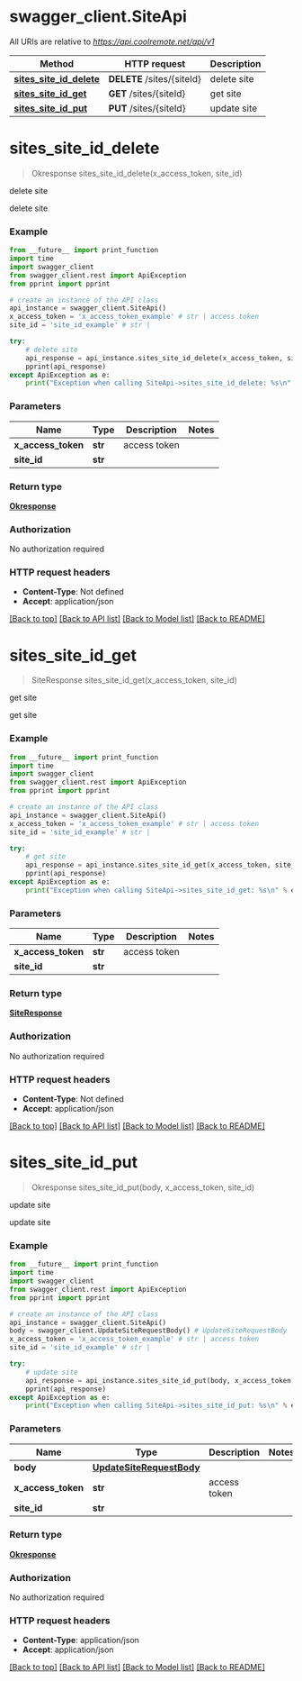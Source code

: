 # swagger_client.SiteApi

All URIs are relative to *https://api.coolremote.net/api/v1*

Method | HTTP request | Description
------------- | ------------- | -------------
[**sites_site_id_delete**](SiteApi.md#sites_site_id_delete) | **DELETE** /sites/{siteId} | delete site
[**sites_site_id_get**](SiteApi.md#sites_site_id_get) | **GET** /sites/{siteId} | get site
[**sites_site_id_put**](SiteApi.md#sites_site_id_put) | **PUT** /sites/{siteId} | update site

# **sites_site_id_delete**
> Okresponse sites_site_id_delete(x_access_token, site_id)

delete site

delete site

### Example
```python
from __future__ import print_function
import time
import swagger_client
from swagger_client.rest import ApiException
from pprint import pprint

# create an instance of the API class
api_instance = swagger_client.SiteApi()
x_access_token = 'x_access_token_example' # str | access token
site_id = 'site_id_example' # str | 

try:
    # delete site
    api_response = api_instance.sites_site_id_delete(x_access_token, site_id)
    pprint(api_response)
except ApiException as e:
    print("Exception when calling SiteApi->sites_site_id_delete: %s\n" % e)
```

### Parameters

Name | Type | Description  | Notes
------------- | ------------- | ------------- | -------------
 **x_access_token** | **str**| access token | 
 **site_id** | **str**|  | 

### Return type

[**Okresponse**](Okresponse.md)

### Authorization

No authorization required

### HTTP request headers

 - **Content-Type**: Not defined
 - **Accept**: application/json

[[Back to top]](#) [[Back to API list]](../README.md#documentation-for-api-endpoints) [[Back to Model list]](../README.md#documentation-for-models) [[Back to README]](../README.md)

# **sites_site_id_get**
> SiteResponse sites_site_id_get(x_access_token, site_id)

get site

get site

### Example
```python
from __future__ import print_function
import time
import swagger_client
from swagger_client.rest import ApiException
from pprint import pprint

# create an instance of the API class
api_instance = swagger_client.SiteApi()
x_access_token = 'x_access_token_example' # str | access token
site_id = 'site_id_example' # str | 

try:
    # get site
    api_response = api_instance.sites_site_id_get(x_access_token, site_id)
    pprint(api_response)
except ApiException as e:
    print("Exception when calling SiteApi->sites_site_id_get: %s\n" % e)
```

### Parameters

Name | Type | Description  | Notes
------------- | ------------- | ------------- | -------------
 **x_access_token** | **str**| access token | 
 **site_id** | **str**|  | 

### Return type

[**SiteResponse**](SiteResponse.md)

### Authorization

No authorization required

### HTTP request headers

 - **Content-Type**: Not defined
 - **Accept**: application/json

[[Back to top]](#) [[Back to API list]](../README.md#documentation-for-api-endpoints) [[Back to Model list]](../README.md#documentation-for-models) [[Back to README]](../README.md)

# **sites_site_id_put**
> Okresponse sites_site_id_put(body, x_access_token, site_id)

update site

update site

### Example
```python
from __future__ import print_function
import time
import swagger_client
from swagger_client.rest import ApiException
from pprint import pprint

# create an instance of the API class
api_instance = swagger_client.SiteApi()
body = swagger_client.UpdateSiteRequestBody() # UpdateSiteRequestBody | 
x_access_token = 'x_access_token_example' # str | access token
site_id = 'site_id_example' # str | 

try:
    # update site
    api_response = api_instance.sites_site_id_put(body, x_access_token, site_id)
    pprint(api_response)
except ApiException as e:
    print("Exception when calling SiteApi->sites_site_id_put: %s\n" % e)
```

### Parameters

Name | Type | Description  | Notes
------------- | ------------- | ------------- | -------------
 **body** | [**UpdateSiteRequestBody**](UpdateSiteRequestBody.md)|  | 
 **x_access_token** | **str**| access token | 
 **site_id** | **str**|  | 

### Return type

[**Okresponse**](Okresponse.md)

### Authorization

No authorization required

### HTTP request headers

 - **Content-Type**: application/json
 - **Accept**: application/json

[[Back to top]](#) [[Back to API list]](../README.md#documentation-for-api-endpoints) [[Back to Model list]](../README.md#documentation-for-models) [[Back to README]](../README.md)

